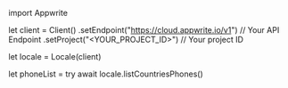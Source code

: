 import Appwrite

let client = Client()
    .setEndpoint("https://cloud.appwrite.io/v1") // Your API Endpoint
    .setProject("<YOUR_PROJECT_ID>") // Your project ID

let locale = Locale(client)

let phoneList = try await locale.listCountriesPhones()

